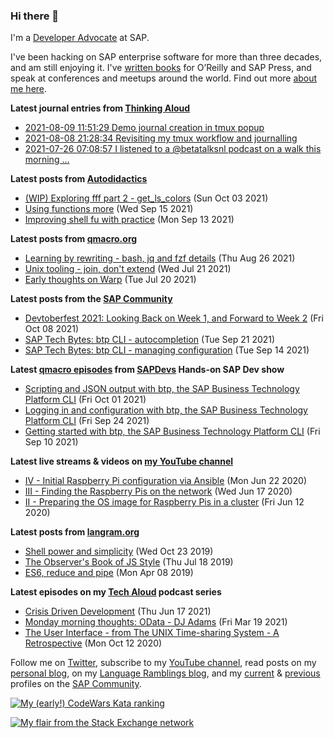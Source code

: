 
### Hi there 👋

I'm a [Developer Advocate](https://developers.sap.com/) at SAP.

I've been hacking on SAP enterprise software for more than three decades, and am still enjoying it. I've [written books](https://qmacro.org/about/#writing-and-talks) for O’Reilly and SAP Press, and speak at conferences and meetups around the world. Find out more [about me here](https://qmacro.org/about).

**Latest journal entries from [Thinking Aloud](https://github.com/qmacro/thinking-aloud)**
- [2021-08-09 11:51:29 Demo journal creation in tmux popup](https://github.com/qmacro/thinking-aloud/issues/30)
- [2021-08-08 21:28:34 Revisiting my tmux workflow and journalling](https://github.com/qmacro/thinking-aloud/issues/28)
- [2021-07-26 07:08:57 I listened to a @betatalksnl podcast on a walk this morning …](https://github.com/qmacro/thinking-aloud/issues/26)

**Latest posts from [Autodidactics](https://qmacro.org/autodidactics/)**
- [(WIP) Exploring fff part 2 - get_ls_colors](https://qmacro.org/autodidactics/2021/10/03/exploring-fff-part-2-get-ls-colors/) (Sun Oct 03 2021)
- [Using functions more](https://qmacro.org/autodidactics/2021/09/15/using-functions-more/) (Wed Sep 15 2021)
- [Improving shell fu with practice](https://qmacro.org/autodidactics/2021/09/13/improving-shell-fu-with-practice/) (Mon Sep 13 2021)

**Latest posts from [qmacro.org](https://qmacro.org)**
- [Learning by rewriting - bash, jq and fzf details](http://qmacro.org/2021/08/26/learning-by-rewriting/) (Thu Aug 26 2021)
- [Unix tooling - join, don&#x27;t extend](http://qmacro.org/2021/07/21/unix-tooling-join,-don&#x27;t-extend/) (Wed Jul 21 2021)
- [Early thoughts on Warp](http://qmacro.org/2021/07/20/early-thoughts-on-warp/) (Tue Jul 20 2021)

**Latest posts from the [SAP Community](https://people.sap.com/dj.adams.sap)**
- [Devtoberfest 2021: Looking Back on Week 1, and Forward to Week 2](https://blogs.sap.com/?p&#x3D;1416773) (Fri Oct 08 2021)
- [SAP Tech Bytes: btp CLI - autocompletion](https://blogs.sap.com/?p&#x3D;1407602) (Tue Sep 21 2021)
- [SAP Tech Bytes: btp CLI - managing configuration](https://blogs.sap.com/?p&#x3D;1404163) (Tue Sep 14 2021)

**Latest [qmacro episodes](https://www.youtube.com/playlist?list=PLfctWmgNyOIebP3qa7jXfn68QcwS5dttb) from [SAPDevs](https://www.youtube.com/user/sapdevs) Hands-on SAP Dev show**
- [Scripting and JSON output with btp, the SAP Business Technology Platform CLI](https://www.youtube.com/watch?v&#x3D;xRmHZGk4QCU) (Fri Oct 01 2021)
- [Logging in and configuration with btp, the SAP Business Technology Platform CLI](https://www.youtube.com/watch?v&#x3D;jN_4J8tmmTo) (Fri Sep 24 2021)
- [Getting started with btp, the SAP Business Technology Platform CLI](https://www.youtube.com/watch?v&#x3D;mhk6Kot-Ays) (Fri Sep 10 2021)

**Latest live streams & videos on [my YouTube channel](https://youtube.com/djadams-qmacro)**
- [IV - Initial Raspberry Pi configuration via Ansible](https://www.youtube.com/watch?v&#x3D;vooBccHq6_4) (Mon Jun 22 2020)
- [III - Finding the Raspberry Pis on the network](https://www.youtube.com/watch?v&#x3D;hx7DB7Iqslk) (Wed Jun 17 2020)
- [II - Preparing the OS image for Raspberry Pis in a cluster](https://www.youtube.com/watch?v&#x3D;IY5ZNZDI-EQ) (Fri Jun 12 2020)

**Latest posts from [langram.org](https://langram.org)**
- [Shell power and simplicity](http://langram.org/2019/10/23/shell-power-simplicity/) (Wed Oct 23 2019)
- [The Observer&#x27;s Book of JS Style](http://langram.org/2019/07/18/observers-book-of-js-style/) (Thu Jul 18 2019)
- [ES6, reduce and pipe](http://langram.org/2019/04/08/es6-reduce-and-pipe/) (Mon Apr 08 2019)

**Latest episodes on my [Tech Aloud](https://anchor.fm/tech-aloud) podcast series**
- [Crisis Driven Development](https://anchor.fm/tech-aloud/episodes/Crisis-Driven-Development-e12u6t9) (Thu Jun 17 2021)
- [Monday morning thoughts: OData - DJ Adams](https://anchor.fm/tech-aloud/episodes/Monday-morning-thoughts-OData---DJ-Adams-et0aot) (Fri Mar 19 2021)
- [The User Interface - from The UNIX Time-sharing System - A Retrospective](https://anchor.fm/tech-aloud/episodes/The-User-Interface---from-The-UNIX-Time-sharing-System---A-Retrospective-eku7oa) (Mon Oct 12 2020)

Follow me on [Twitter](https://twitter.com/qmacro), subscribe to my [YouTube channel](https://www.youtube.com/djadams-qmacro), read posts on my [personal blog](https://qmacro.org), on my [Language Ramblings blog](https://langram.org), and my [current](https://people.sap.com/dj.adams.sap#content:blogposts) & [previous](https://people.sap.com/dj.adams#content:blogposts) profiles on the [SAP Community](https://community.sap.com).

[![My (early!) CodeWars Kata ranking](https://www.codewars.com/users/qmacro/badges/small)](https://www.codewars.com/users/qmacro)

[![My flair from the Stack Exchange network](https://stackexchange.com/users/flair/162724.png)](https://stackexchange.com/users/162724)

